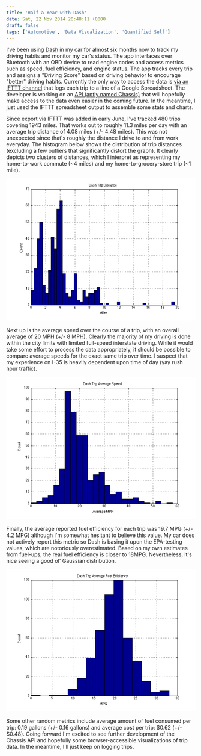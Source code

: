 ```yaml
---
title: 'Half a Year with Dash'
date: Sat, 22 Nov 2014 20:48:11 +0000
draft: false
tags: ['Automotive', 'Data Visualization', 'Quantified Self']
---
```


I've been using [Dash](https://dash.by/) in my car for almost six months now to track my driving habits and monitor my car's status. The app interfaces over Bluetooth with an OBD device to read engine codes and access metrics such as speed, fuel efficiency, and engine status. The app tracks every trip and assigns a "Driving Score" based on driving behavior to encourage "better" driving habits. Currently the only way to access the data is [via an IFTTT channel](https://ifttt.com/dash) that logs each trip to a line of a Google Spreadsheet. The developer is working on an [API (aptly named Chassis)](https://dash.by/developers) that will hopefully make access to the data even easier in the coming future. In the meantime, I just used the IFTTT spreadsheet output to assemble some stats and charts.

Since export via IFTTT was added in early June, I've tracked 480 trips covering 1943 miles. That works out to roughly 11.3 miles per day with an average trip distance of 4.08 miles (+/- 4.48 miles). This was not unexpected since that's roughly the distance I drive to and from work everyday. The histogram below shows the distribution of trip distances (excluding a few outliers that significantly distort the graph). It clearly depicts two clusters of distances, which I interpret as representing my home-to-work commute (~4 miles) and my home-to-grocery-store trip (~1 mile).

![Dash Trip Distance](distance.png)

Next up is the average speed over the course of a trip, with an overall average of 20 MPH (+/- 8 MPH). Clearly the majority of my driving is done within the city limits with limited full-speed interstate driving. While it would take some effort to process the data appropriately, it should be possible to compare average speeds for the exact same trip over time. I suspect that my experience on I-35 is heavily dependent upon time of day (yay rush hour traffic).

![Dash Trip Average Speed](speed.png)

Finally, the average reported fuel efficiency for each trip was 19.7 MPG (+/- 4.2 MPG) although I'm somewhat hesitant to believe this value. My car does not actively report this metric so Dash is basing it upon the EPA-testing values, which are notoriously overestimated. Based on my own estimates from fuel-ups, the real fuel efficiency is closer to 18MPG. Nevertheless, it's nice seeing a good ol' Gaussian distribution.

![Dash Trip Average Fuel Economy](efficiency.png)

Some other random metrics include average amount of fuel consumed per trip: 0.19 gallons (+/- 0.16 gallons) and average cost per trip: $0.62 (+/- $0.48). Going forward I'm excited to see further development of the Chassis API and hopefully some browser-accessible visualizations of trip data. In the meantime, I'll just keep on logging trips.